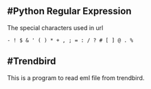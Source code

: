 #Python Regular Expression
--------------------------------------------------------------------------------------------------------
The special characters used in url 

    - ! $ & ' ( ) * + , ; = : / ? # [ ] @ . %


#Trendbird
----------------------------------------------------------------------------------------------------------
This is a program to read eml file from trendbird.
